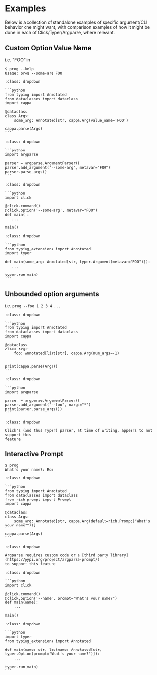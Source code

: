# Examples

Below is a collection of standalone examples of specific argument/CLI behavior
one might want, with comparison examples of how it might be done in each of
Click/Typer/Argparse, where relevant.

## Custom Option Value Name

i.e. "FOO" in

```
$ prog --help
Usage: prog --some-arg FOO
```

````{admonition} Cappa
:class: dropdown

```python
from typing import Annotated
from dataclasses import dataclass
import cappa

@dataclass
class Args:
    some_arg: Annotated[str, cappa.Arg(value_name='FOO')

cappa.parse(Args)
```
````

````{admonition} Argparse
:class: dropdown

```python
import argparse

parser = argparse.ArgumentParser()
parser.add_argument("--some-arg", metavar="FOO")
parser.parse_args()
```
````

````{admonition} Click
:class: dropdown

```python
import click

@click.command()
@click.option('--some-arg', metavar="FOO")
def main():
   ...

main()
````

````{admonition} Typer
:class: dropdown

```python
from typing_extensions import Annotated
import typer

def main(some_arg: Annotated[str, typer.Argument(metavar="FOO")]):
   ...

typer.run(main)
```
````

## Unbounded option arguments

i.e. `prog --foo 1 2 3 4 ...`

````{admonition} Cappa
:class: dropdown

```python
from typing import Annotated
from dataclasses import dataclass
import cappa

@dataclass
class Args:
    foo: Annotated[list[str], cappa.Arg(num_args=-1)


print(cappa.parse(Args))
```
````

````{admonition} Argparse
:class: dropdown

```python
import argparse

parser = argparse.ArgumentParser()
parser.add_argument("--foo", nargs="*")
print(parser.parse_args())
```
````

```{admonition} Click/Typer
:class: dropdown

Click's (and thus Typer) parser, at time of writing, appears to not support this
feature
```

## Interactive Prompt

```
$ prog
What's your name?: Ron
```

````{admonition} Cappa
:class: dropdown

```python
from typing import Annotated
from dataclasses import dataclass
from rich.prompt import Prompt
import cappa

@dataclass
class Args:
    some_arg: Annotated[str, cappa.Arg(default=rich.Prompt("What's your name?"))]

cappa.parse(Args)
```
````

```{admonition} Argparse
:class: dropdown

Argparse requires custom code or a [third party library](https://pypi.org/project/argparse-prompt/)
to support this feature
```

````{admonition} Click
:class: dropdown

```python
import click

@click.command()
@click.option('--name', prompt="What's your name?")
def main(name):
    ...

main()
````

````{admonition} Typer
:class: dropdown

```python
import typer
from typing_extensions import Annotated

def main(name: str, lastname: Annotated[str, typer.Option(prompt="What's your name?")]):
    ...

typer.run(main)
```
````
